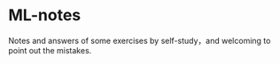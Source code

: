 # ML-notes
Notes and answers of some exercises by self-study，and welcoming to point out the mistakes.
